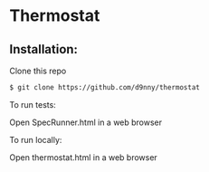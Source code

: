 Thermostat
==========

Installation:
------------
Clone this repo
```sh
$ git clone https://github.com/d9nny/thermostat
```
To run tests:

Open SpecRunner.html in a web browser

To run locally:

Open thermostat.html in a web browser
